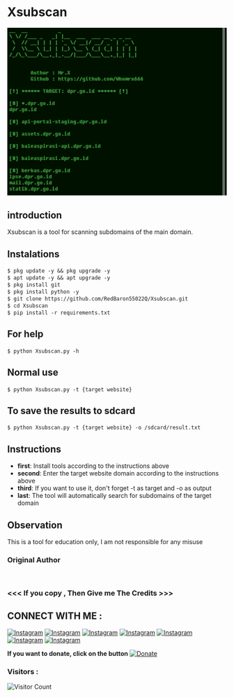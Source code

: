 # Xsubscan
![Xsubscan preview](Xsubscan.jpg)

## introduction
Xsubscan is a tool for scanning subdomains of the main domain.

## Instalations
```
$ pkg update -y && pkg upgrade -y
$ apt update -y && apt upgrade -y
$ pkg install git
$ pkg install python -y
$ git clone https://github.com/RedBaron55022Q/Xsubscan.git
$ cd Xsubscan
$ pip install -r requirements.txt
```
## For help
```
$ python Xsubscan.py -h
```
## Normal use
```
$ python Xsubscan.py -t {target website}
```
## To save the results to sdcard
```
$ python Xsubscan.py -t {target website} -o /sdcard/result.txt
```
## Instructions
- **first**: Install tools according to the instructions above
- **second**: Enter the target website domain according to the instructions above
- **third**: If you want to use it, don't forget -t as target and -o as output
- **last**: The tool will automatically search for subdomains of the target domain

## Observation
This is a tool for education only, I am not responsible for any misuse
### Original Author
<a href="https://github.com/RedBaron55022Q"><img src="https://img.shields.io/badge/Original-Author-brightgreen.svg" alt=""/></a>

### <<< If you copy , Then Give me The Credits >>>

## CONNECT WITH ME :

[![Instagram](https://img.shields.io/badge/WEBSITE-VISIT-yellow?style=for-the-badge&logo=blogger)](https://whomrxhackers.blogspot.com/)
[![Instagram](https://img.shields.io/badge/TWITTER-FOLLOW-red?style=for-the-badge&logo=x)](https://twitter.com/whomrx666)
[![Instagram](https://img.shields.io/badge/YOUTUBE-SUBSCRIBE-red?style=for-the-badge&logo=youtube)](https://youtube.com/@whomrx666)
[![Instagram](https://img.shields.io/badge/FACEBOOK-LIKE-red?style=for-the-badge&logo=facebook)](https://facebook.com/https://www.facebook.com/RedBaron.55022Q)
[![Instagram](https://img.shields.io/badge/TELEGRAM-CONNECT-red?style=for-the-badge&logo=telegram)](https://t.me/@Whomr_X)
[![Instagram](https://img.shields.io/badge/GMAIL-CONTACT-red?style=for-the-badge&logo=gmail)](mailto:whomrx666@gmail.com)
[![Instagram](https://img.shields.io/badge/TIKTOK-FOLLOW-red?style=for-the-badge&logo=tiktok)](https://www.tiktok.com/@whomr.x)

**If you want to donate, click on the button**
<a href="https://saweria.co/whomrx"><img title="Donate" src="https://img.shields.io/badge/Donate-Xsubscan-yellow?style=for-the-badge&logo=github"></a>

### Visitors :
![Visitor Count](https://profile-counter.glitch.me/RedBaron.55022Q/count.svg)
